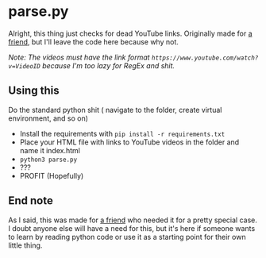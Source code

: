 # parse.py

Alright, this thing just checks for dead YouTube links. Originally made for [a friend](http://twitter.com/benjisild),
but I'll leave the code here because why not.

_Note: The videos must have the link format
 `https://www.youtube.com/watch?v=VideoID`
 because I'm too lazy for RegEx and shit._

## Using this

Do the standard python shit
 ( navigate to the folder, create virtual environment, and so on)

* Install the requirements with `pip install -r requirements.txt`
* Place your HTML file with links to YouTube videos in the folder and name it index.html
* `python3 parse.py`
* ???
* PROFIT (Hopefully)

## End note

As I said, this was made for
 [a friend](http://twitter.com/benjisild) who needed it for a pretty special case.
 I doubt anyone else will have a need for this,
 but it's here if someone wants to learn by reading python code 
 or use it as a starting point for their own little thing.
